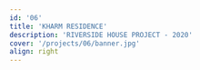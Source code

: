 ```yaml
---
id: '06'
title: 'KHARM RESIDENCE'
description: 'RIVERSIDE HOUSE PROJECT - 2020'
cover: '/projects/06/banner.jpg'
align: right
---
```

